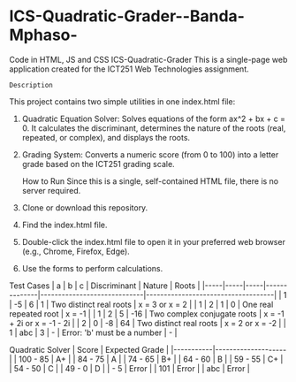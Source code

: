 # ICS-Quadratic-Grader--Banda-Mphaso-
Code in HTML, JS and CSS
            ICS-Quadratic-Grader
This is a single-page web application created for the ICT251 Web Technologies assignment.

    Description
This project contains two simple utilities in one index.html file:
1.	Quadratic Equation Solver: Solves equations of the form ax^2 + bx + c = 0. It calculates the discriminant, determines the nature of the    roots (real, repeated, or complex), and displays the roots.
2.	Grading System: Converts a numeric score (from 0 to 100) into a letter grade based on the ICT251 grading scale.

    How to Run
Since this is a single, self-contained HTML file, there is no server required.
1.	Clone or download this repository.
2.	Find the index.html file.
3.	Double-click the index.html file to open it in your preferred web browser (e.g., Chrome, Firefox, Edge).
4.	Use the forms to perform calculations.

Test Cases
|  a  |  b  |  c  | Discriminant |            Nature           |               Roots                |
|-----|-----|-----|--------------|-----------------------------|------------------------------------|
|  1  | -5  |  6  |      1       |   Two distinct real roots   |         x = 3  or  x = 2           |
|  1  |  2  |  1  |      0       |    One real repeated root   |               x = -1               |
|  1  |  2  |  5  |     -16      | Two complex conjugate roots |    x = -1 + 2i  or  x = -1 - 2i    |
|  2  |  0  | -8  |      64      |   Two distinct real roots   |         x = 2  or  x = -2          |
|  1  | abc |  3  |      -       | Error: 'b' must be a number |                 -                  |

Quadratic Solver
|  Score    |   Expected Grade   |
|-----------|--------------------|
| 100 - 85  |       A+           |
|  84 - 75  |       A            |
|  74 - 65  |       B+           |
|  64 - 60  |       B            |
|  59 - 55  |       C+           |
|  54 - 50  |       C            |
|  49 - 0   |       D            |
|     - 5   |     Error          |
|    101    |     Error          |
|    abc    |     Error          |
